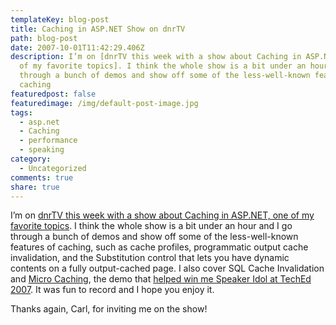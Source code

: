```yaml
---
templateKey: blog-post
title: Caching in ASP.NET Show on dnrTV
path: blog-post
date: 2007-10-01T11:42:29.406Z
description: I’m on [dnrTV this week with a show about Caching in ASP.NET, one
  of my favorite topics]. I think the whole show is a bit under an hour and I go
  through a bunch of demos and show off some of the less-well-known features of
  caching
featuredpost: false
featuredimage: /img/default-post-image.jpg
tags:
  - asp.net
  - Caching
  - performance
  - speaking
category:
  - Uncategorized
comments: true
share: true
---
```

<!--StartFragment-->

[](http://www.dnrtv.com/default.aspx?showNum=85 "dnrtv")I’m on [dnrTV this week with a show about Caching in ASP.NET, one of my favorite topics](http://www.dnrtv.com/default.aspx?showNum=85). I think the whole show is a bit under an hour and I go through a bunch of demos and show off some of the less-well-known features of caching, such as cache profiles, programmatic output cache invalidation, and the Substitution control that lets you have dynamic contents on a fully output-cached page. I also cover SQL Cache Invalidation and [Micro Caching](http://aspalliance.com/251), the demo that [helped win me Speaker Idol at TechEd 2007](http://techedunplugged.spaces.live.com/Blog/cns!C7ECCC56AF3217A!275.entry). It was fun to record and I hope you enjoy it.

Thanks again, Carl, for inviting me on the show!

<!--EndFragment-->